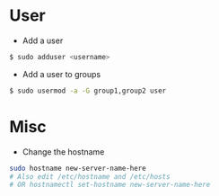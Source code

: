 # User

* Add a user

```bash
$ sudo adduser <username>
```

* Add a user to groups

```bash
$ sudo usermod -a -G group1,group2 user
```

# Misc

* Change the hostname

```bash
sudo hostname new-server-name-here
# Also edit /etc/hostname and /etc/hosts
# OR hostnamectl set-hostname new-server-name-here
```
